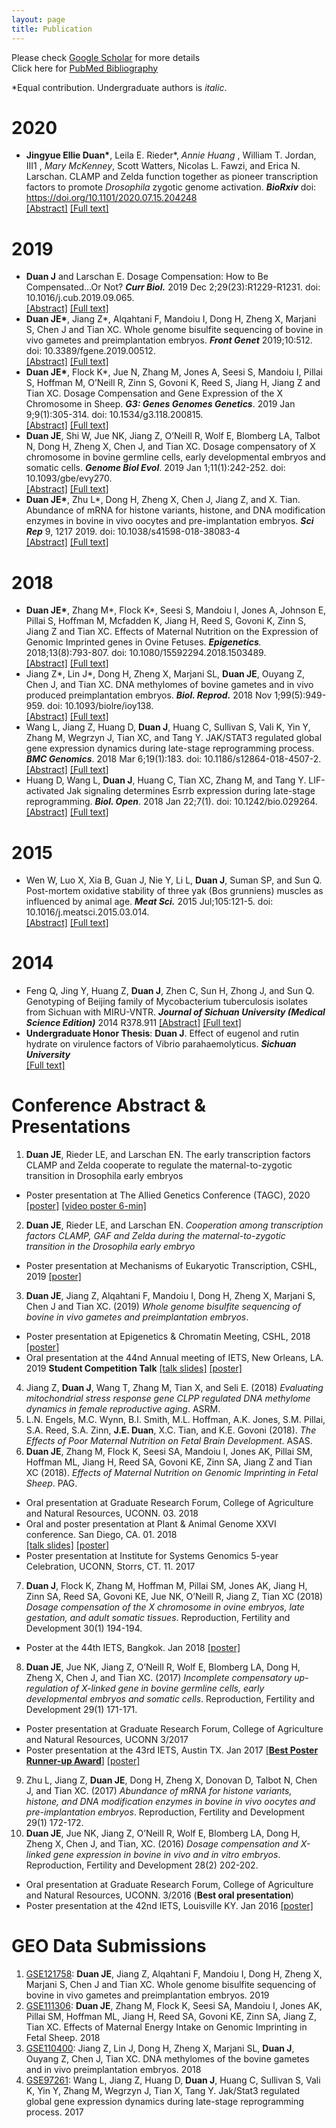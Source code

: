 ```yaml
---
layout: page
title: Publication 
---
```


Please check [Google Scholar][google scholar] for more details  
Click here for [PubMed Bibliography][pubMed]  

[google scholar]:https://scholar.google.com/citations?user=TpENjCMAAAAJ&hl=en
[pubMed]:https://www.ncbi.nlm.nih.gov/myncbi/14SweeSYJLAQf/bibliography/public/

 \*Equal contribution. Undergraduate authors is _italic_. 

# 2020

* **Jingyue Ellie Duan\***, Leila E. Rieder\*, _Annie Huang_
, William T. Jordan, III1 , _Mary McKenney_, Scott Watters, Nicolas L. Fawzi, and Erica N. Larschan. CLAMP and Zelda function together as pioneer transcription factors to promote _Drosophila_ zygotic genome activation. _**BioRxiv**_ doi: https://doi.org/10.1101/2020.07.15.204248  
[[Abstract]](https://www.biorxiv.org/content/10.1101/2020.07.15.204248v1) [[Full text]](https://www.biorxiv.org/content/10.1101/2020.07.15.205054v1.full.pdf)


# 2019

* **Duan J** and Larschan E. Dosage Compensation: How to Be Compensated…Or Not? _**Curr Biol.**_ 2019 Dec 2;29(23):R1229-R1231. doi: 10.1016/j.cub.2019.09.065.  
[[Abstract]](https://www.ncbi.nlm.nih.gov/pubmed/31794753/) [[Full text]](publication/CurrentBiology_Dispatches2019.pdf)
*	**Duan JE\***, Jiang Z\*, Alqahtani F, Mandoiu I, Dong H, Zheng X, Marjani S, Chen J and Tian XC. Whole genome bisulfite sequencing of bovine in vivo gametes and preimplantation embryos. _**Front Genet**_ 2019;10:512. doi: 10.3389/fgene.2019.00512.  
[[Abstract]](https://www.ncbi.nlm.nih.gov/pubmed/31191619/) [[Full text]](publication/Frontier_in_genetics_WGBS_bovineEmbryos2019.pdf)
*	**Duan JE\***, Flock K\*, Jue N, Zhang M, Jones A, Seesi S, Mandoiu I, Pillai S, Hoffman M, O’Neill R, Zinn S, Govoni K, Reed S, Jiang H, Jiang Z and Tian XC. Dosage Compensation and Gene Expression of the X Chromosome in Sheep. _**G3: Genes Genomes Genetics**_. 2019 Jan 9;9(1):305-314. doi: 10.1534/g3.118.200815.  
[[Abstract]](https://www.ncbi.nlm.nih.gov/pubmed/30482800/) [[Full text]](publication/G3_X_dosageCompensation_Sheep.pdf)
*	**Duan JE**, Shi W, Jue NK, Jiang Z, O’Neill R, Wolf E, Blomberg LA, Talbot N, Dong H, Zheng X, Chen J, and Tian XC. Dosage compensatory of X chromosome in bovine germline cells, early developmental embryos and somatic cells. _**Genome Biol Evol**_. 2019 Jan 1;11(1):242-252. doi: 10.1093/gbe/evy270.  
[[Abstract]](https://www.ncbi.nlm.nih.gov/pubmed/30566637/) [[Full text]](publication/GBE_X_dosageCompensation_BovineEmbryo.pdf) 
*	**Duan JE\***, Zhu L\*, Dong H, Zheng X, Chen J, Jiang Z, and X. Tian. Abundance of mRNA for histone variants, histone, and DNA modification enzymes in bovine in vivo oocytes and pre-implantation embryos. _**Sci Rep**_ 9, 1217 2019. doi: 10.1038/s41598-018-38083-4  
[[Abstract]](https://www.nature.com/articles/s41598-018-38083-4) [[Full text]](publication/ScientificReports_Bovine_HistoneGenes_rna-seq.pdf)

# 2018

* **Duan JE\***, Zhang M\*, Flock K\*, Seesi S, Mandoiu I, Jones A, Johnson E, Pillai S, Hoffman M, Mcfadden K, Jiang H, Reed S, Govoni K, Zinn S, Jiang Z and Tian XC. Effects of Maternal Nutrition on the Expression of Genomic Imprinted genes in Ovine Fetuses. _**Epigenetics**._ 2018;13(8):793-807. doi: 10.1080/15592294.2018.1503489.  
[[Abstract]](https://www.ncbi.nlm.nih.gov/pubmed/30051747/) [[Full text]](publication/Epigenetics-sheep_imprinted_gene.pdf) 
* Jiang Z\*, Lin J\*, Dong H, Zheng X, Marjani SL, **Duan JE**, Ouyang Z, Chen J, and Tian XC. DNA methylomes of bovine gametes and in vivo produced preimplantation embryos. _**Biol. Reprod.**_ 2018 Nov 1;99(5):949-959. doi: 10.1093/biolre/ioy138.    
[[Abstract]](https://www.ncbi.nlm.nih.gov/pubmed/29912291/) 
[[Full text]](publication/BiolOfRepro_RRBS_bovineEmbryo.pdf) 
*	Wang L, Jiang Z, Huang D, **Duan J**, Huang C, Sullivan S, Vali K, Yin Y, Zhang M, Wegrzyn J, Tian XC, and Tang Y. JAK/STAT3 regulated global gene expression dynamics during late-stage reprogramming process. _**BMC Genomics**_. 2018 Mar 6;19(1):183. doi: 10.1186/s12864-018-4507-2.  
[[Abstract]](https://www.ncbi.nlm.nih.gov/pubmed/29510661/) 
[[Full text]](publication/BMC_Genomics_JAK-STAT3.pdf) 
*	Huang D, Wang L, **Duan J**, Huang C, Tian XC, Zhang M, and Tang Y. LIF-activated Jak signaling determines Esrrb expression during late-stage reprogramming. _**Biol. Open**_. 2018 Jan 22;7(1). doi: 10.1242/bio.029264.  [[Abstract]](https://www.ncbi.nlm.nih.gov/pubmed/29212799/) 
[[Full text]](publication/BiologyOpen_LIF_activated_JAK.pdf)

# 2015

*	Wen W, Luo X, Xia B, Guan J, Nie Y, Li L, **Duan J**, Suman SP, and Sun Q. Post-mortem oxidative stability of three yak (Bos grunniens) muscles as influenced by animal age. _**Meat Sci.**_ 2015 Jul;105:121-5. doi: 10.1016/j.meatsci.2015.03.014.  
[[Abstract]](https://www.ncbi.nlm.nih.gov/pubmed/25839885/) 
[[Full text]](publication/meatscience_yak_muscle_by_age.pdf)
 
# 2014

*	Feng Q, Jing Y, Huang Z, **Duan J**, Zhen C, Sun H, Zhong J, and Sun Q. Genotyping of Beijing family of Mycobacterium tuberculosis isolates from Sichuan with MIRU-VNTR. _**Journal of Sichuan University (Medical Science Edition)**_ 2014 R378.911
[[Abstract]](http://gb.oversea.cnki.net/KCMS/detail/detail.aspx?filename=SCDX201404036&dbcode=CJFD&dbname=CJFD2014) 
[[Full text]](publication/Genotyping_TB_with_MIRU-VNTR_Chinese.pdf)  
*	**Undergraduate Honor Thesis**: **Duan J**. Effect of eugenol and rutin hydrate on virulence factors of Vibrio parahaemolyticus. _**Sichuan University**_  
[[Full text]](publication/undergrad_thesis.pdf) 

# Conference Abstract & Presentations
1. **Duan JE**, Rieder LE, and Larschan EN. The early transcription factors CLAMP and Zelda cooperate to regulate the maternal-to-zygotic transition in Drosophila early embryos
  * Poster presentation at The Allied Genetics Conference (TAGC), 2020 [[poster]](posters/TAGC_2020.pdf) [[video poster 6-min]](https://tagc2020.figshare.com/articles/CLAMP_and_Zelda_Synergistically_Regulate_Transcription_during_Drosophila_Zygotic_Genome_Activation/12150342/1)  
2.	**Duan JE**, Rieder LE, and Larschan EN. _Cooperation among transcription factors CLAMP, GAF and Zelda during the maternal-to-zygotic transition in the Drosophila early embryo_
 * Poster presentation at Mechanisms of Eukaryotic Transcription, CSHL, 2019 [[poster]](posters/CSHL_2019.pdf)
3.	**Duan JE**, Jiang Z, Alqahtani F, Mandoiu I, Dong H, Zheng X, Marjani S, Chen J and Tian XC. (2019) _Whole genome bisulfite sequencing of bovine in vivo gametes and preimplantation embryos_.
 * Poster presentation at Epigenetics & Chromatin Meeting, CSHL, 2018 [[poster]](posters/CSHL_2018.pdf)
 * Oral presentation at the 44nd Annual meeting of IETS, New Orleans, LA. 2019 **Student Competition Talk** [[talk slides]](talks/IETS_2019_talk.pdf) [[poster]](posters/IETS_2019.pdf) 
4.	Jiang Z, **Duan J**, Wang T, Zhang M, Tian X, and Seli E. (2018) _Evaluating mitochondrial stress response gene CLPP regulated DNA methylome dynamics in female reproductive aging_. ASRM.  
5.	L.N. Engels, M.C. Wynn, B.I. Smith, M.L. Hoffman, A.K. Jones, S.M. Pillai, S.A. Reed, S.A. Zinn, **J.E. Duan**, X.C. Tian, and K.E. Govoni (2018). _The Effects of Poor Maternal Nutrition on Fetal Brain Development_. ASAS.  
6.	**Duan JE**, Zhang M, Flock K, Seesi SA, Mandoiu I, Jones AK, Pillai SM, Hoffman ML, Jiang H, Reed SA, Govoni KE, Zinn SA, Jiang Z and Tian XC (2018). _Effects of Maternal Nutrition on Genomic Imprinting in Fetal Sheep_. PAG.  
 * Oral presentation at Graduate Research Forum, College of Agriculture and Natural Resources, UCONN. 03. 2018 
 * Oral and poster presentation at Plant & Animal Genome XXVI conference. San Diego, CA. 01. 2018  
 [[talk slides]](talks/PAG_2018.pdf) [[poster]](posters/PAG_2018.pdf) 
 * Poster presentation at Institute for Systems Genomics 5-year Celebration, UCONN, Storrs, CT. 11. 2017  
7.	**Duan J**, Flock K, Zhang M, Hoffman M, Pillai SM, Jones AK, Jiang H, Zinn SA, Reed SA, Govoni KE, Jue NK, O’Neill R, Jiang Z, Tian XC (2018) _Dosage compensation of the X chromosome in ovine embryos, late gestation, and adult somatic tissues_. Reproduction, Fertility and Development 30(1) 194-194.  
 * Poster at the 44th IETS, Bangkok. Jan 2018 [[poster]](posters/IETS_2018.pdf)
8.	**Duan JE**, Jue NK, Jiang Z, O’Neill R, Wolf E, Blomberg LA, Dong H, Zheng X, Chen J, and Tian XC. (2017) _Incomplete compensatory up-regulation of X-linked gene in bovine germline cells, early developmental embryos and somatic cells_. Reproduction, Fertility and Development 29(1) 171-171.
 * Poster presentation at Graduate Research Forum, College of Agriculture and Natural Resources, UCONN 3/2017
 * Poster presentation at the 43rd IETS, Austin TX. Jan 2017 [[**Best Poster Runner-up Award**]](http://animalscience.uconn.edu/Graduate/ANSCGradStudentAccolades.php) [[poster]](posters/IETS_2017.pdf)  
9.	Zhu L, Jiang Z, **Duan JE**, Dong H, Zheng X, Donovan D, Talbot N, Chen J, and Tian XC. (2017) _Abundance of mRNA for histone variants, histone, and DNA modification enzymes in bovine in vivo oocytes and pre-implantation embryos_. Reproduction, Fertility and Development 29(1) 172-172.  
10.	**Duan JE**, Jue NK, Jiang Z, O’Neill R, Wolf E, Blomberg LA, Dong H, Zheng X, Chen J, and Tian, XC. (2016) _Dosage compensation and X-linked gene expression in bovine in vivo and in vitro embryos_. Reproduction, Fertility and Development 28(2) 202-202.  
 * Oral presentation at Graduate Research Forum, College of Agriculture and Natural Resources, UCONN. 3/2016 (**Best oral presentation**)
 * Poster presentation at the 42nd IETS, Louisville KY. Jan 2016 [[poster]](posters/IETS_2016.pdf)

# GEO Data Submissions
1.	[GSE121758](https://www.ncbi.nlm.nih.gov/geo/query/acc.cgi?acc=GSE121758): **Duan JE**, Jiang Z, Alqahtani F, Mandoiu I, Dong H, Zheng X, Marjani S, Chen J and Tian XC. Whole genome bisulfite sequencing of bovine in vivo gametes and preimplantation embryos. 2019  
2.	[GSE111306](https://www.ncbi.nlm.nih.gov/geo/query/acc.cgi?acc=GSE111306): **Duan JE**, Zhang M, Flock K, Seesi SA, Mandoiu I, Jones AK, Pillai SM, Hoffman ML, Jiang H, Reed SA, Govoni KE, Zinn SA, Jiang Z, Tian XC. Effects of Maternal Energy Intake on Genomic Imprinting in Fetal Sheep. 2018  
3.	[GSE110400](https://www.ncbi.nlm.nih.gov/geo/query/acc.cgi?acc=GSE110400): Jiang Z, Lin J, Dong H, Zheng X, Marjani SL, **Duan J**, Ouyang Z, Chen J, Tian XC. DNA methylomes of the bovine gametes and in vivo preimplantation embryos. 2018  
4.	[GSE97261](https://www.ncbi.nlm.nih.gov/geo/query/acc.cgi?acc=GSE97261): Wang L, Jiang Z, Huang D, **Duan J**, Huang C, Sullivan S, Vali K, Yin Y, Zhang M, Wegrzyn J, Tian X, Tang Y. Jak/Stat3 regulated global gene expression dynamics during late-stage reprogramming process. 2017
